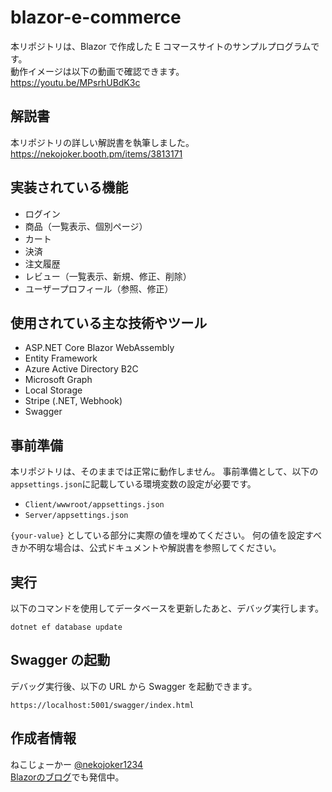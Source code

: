 # blazor-e-commerce
 
本リポジトリは、Blazor で作成した E コマースサイトのサンプルプログラムです。  
動作イメージは以下の動画で確認できます。  
https://youtu.be/MPsrhUBdK3c

## 解説書

本リポジトリの詳しい解説書を執筆しました。  
https://nekojoker.booth.pm/items/3813171

## 実装されている機能

- ログイン
- 商品（一覧表示、個別ページ）
- カート
- 決済
- 注文履歴
- レビュー（一覧表示、新規、修正、削除）
- ユーザープロフィール（参照、修正）

## 使用されている主な技術やツール

- ASP.NET Core Blazor WebAssembly
- Entity Framework
- Azure Active Directory B2C
- Microsoft Graph
- Local Storage
- Stripe (.NET, Webhook)
- Swagger

## 事前準備

本リポジトリは、そのままでは正常に動作しません。
事前準備として、以下の`appsettings.json`に記載している環境変数の設定が必要です。  

- `Client/wwwroot/appsettings.json` 
- `Server/appsettings.json` 

`{your-value}` としている部分に実際の値を埋めてください。 
何の値を設定すべきか不明な場合は、公式ドキュメントや解説書を参照してください。

## 実行

以下のコマンドを使用してデータベースを更新したあと、デバッグ実行します。

```
dotnet ef database update
```

## Swagger の起動

デバッグ実行後、以下の URL から Swagger を起動できます。

```
https://localhost:5001/swagger/index.html
```

## 作成者情報

ねこじょーかー [@nekojoker1234](https://twitter.com/nekojoker1234)  
[Blazorのブログ](https://blazor-master.com/)でも発信中。

